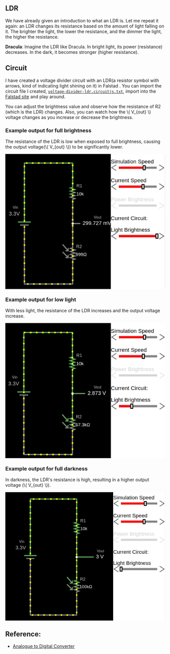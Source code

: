 ## LDR

We have already given an introduction to what an LDR is. Let me repeat it again: an LDR changes its resistance based on the amount of light falling on it. The brighter the light, the lower the resistance, and the dimmer the light, the higher the resistance.

**Dracula**: Imagine the LDR like Dracula. In bright light, its power (resistance) decreases. In the dark, it becomes stronger (higher resistance). 

## Circuit

I have created a voltage divider circuit with an LDR(a resistor symbol with arrows, kind of indicating light shining on it) in Falstad . You can import the circuit file I created, [`voltage-divider-ldr.circuitjs.txt`](./voltage-divider-ldr.circuitjs.txt), import into the [Falstad site](https://www.falstad.com/circuit/e-voltdivide.html) and play around.

You can adjust the brightness value and observe how the resistance of R2 (which is the LDR) changes. Also, you can watch how the \\( V_{out} \\) voltage changes as you increase or decrease the brightness.


### Example output for full brightness
The resistance of the LDR is low when exposed to full brightness, causing the output voltage(\\( V_{out} \\)) to be significantly lower.

<img style="display: block; margin: auto;" alt="pico2" src="./images/voltage-divider-ldr1.png"/>


### Example output for low light
With less light, the resistance of the LDR increases and the output voltage increase.

<img style="display: block; margin: auto;" alt="pico2" src="./images/voltage-divider-ldr2.png"/>

### Example output for full darkness
In darkness, the LDR's resistance is high, resulting in a higher output voltage (\\( V_{out} \\)).

<img style="display: block; margin: auto;" alt="pico2" src="./images/voltage-divider-ldr3.png"/>


## Reference:
- [Analogue to Digital Converter](https://www.electronics-tutorials.ws/combination/analogue-to-digital-converter.html)
